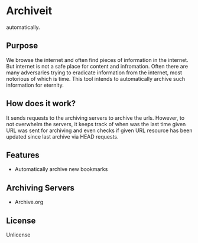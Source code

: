 # Archiveit
automatically.

## Purpose
We browse the internet and often find pieces of information in the internet. But internet is not a safe place for content and infromation. Often there are many adversaries trying to eradicate information from the internet, most notorious of which is time. This tool intends to automatically archive such information for eternity.

## How does it work?
It sends requests to the archiving servers to archive the urls. However, to not overwhelm the servers, it keeps track of when was the last time given URL was sent for archiving and even checks if given URL resource has been updated since last archive via HEAD requests.

## Features
- Automatically archive new bookmarks

## Archiving Servers
- Archive.org

## License
Unlicense

